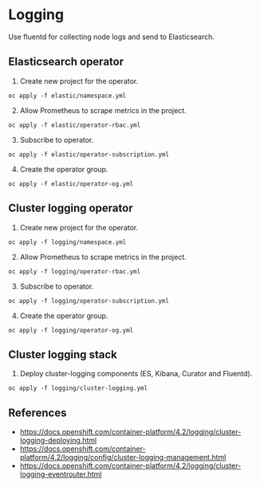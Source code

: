 # Logging

Use fluentd for collecting node logs and send to Elasticsearch.

## Elasticsearch operator

1. Create new project for the operator.

```
oc apply -f elastic/namespace.yml
```

2. Allow Prometheus to scrape metrics in the project.

```
oc apply -f elastic/operator-rbac.yml
```

3. Subscribe to operator.

```
oc apply -f elastic/operator-subscription.yml
```

4. Create the operator group.

```
oc apply -f elastic/operator-og.yml
```

## Cluster logging operator

1. Create new project for the operator.

```
oc apply -f logging/namespace.yml
```

2. Allow Prometheus to scrape metrics in the project.

```
oc apply -f logging/operator-rbac.yml
```

3. Subscribe to operator.

```
oc apply -f logging/operator-subscription.yml
```

4. Create the operator group.

```
oc apply -f logging/operator-og.yml
```

## Cluster logging stack

1. Deploy cluster-logging components (ES, Kibana, Curator and Fluentd).

```
oc apply -f logging/cluster-logging.yml
```

## References

-   https://docs.openshift.com/container-platform/4.2/logging/cluster-logging-deploying.html
-   https://docs.openshift.com/container-platform/4.2/logging/config/cluster-logging-management.html
-   https://docs.openshift.com/container-platform/4.2/logging/cluster-logging-eventrouter.html
